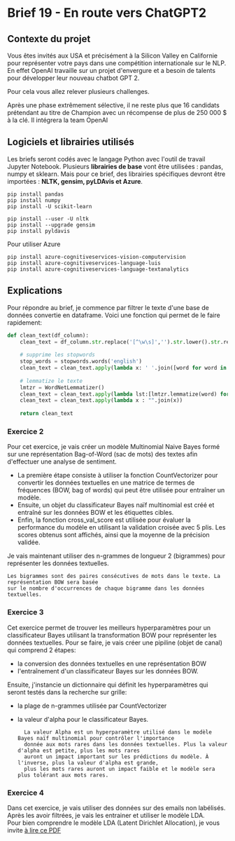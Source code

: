 # Brief 19 - En route vers ChatGPT2

## Contexte du projet

Vous êtes invités aux USA et précisément à la Silicon Valley en Californie pour représenter votre pays dans une compétition internationale sur le NLP. En effet OpenAI travaille sur un projet d'envergure et a besoin de talents pour développer leur nouveau chatbot GPT 2.

Pour cela vous allez relever plusieurs challenges. 

Après une phase extrêmement sélective, il ne reste plus que 16 candidats prétendant au titre de Champion avec un récompense de plus de 250 000 $ à la clé. Il intégrera la team OpenAI

## Logiciels et librairies utilisés

Les briefs seront codés avec le langage Python avec l'outil de travail Jupyter Notebook. Plusieurs **librairies de base** vont être utilisées : pandas, numpy et sklearn. Mais pour ce brief, des librairies spécifiques devront être importées : **NLTK, gensim, pyLDAvis et Azure**.

```
pip install pandas
pip install numpy
pip install -U scikit-learn
```

```
pip install --user -U nltk
pip install --upgrade gensim
pip install pyldavis
```

Pour utiliser Azure

```
pip install azure-cognitiveservices-vision-computervision
pip install azure-cognitiveservices-language-luis
pip install azure-cognitiveservices-language-textanalytics
```

## Explications

Pour répondre au brief, je commence par filtrer le texte d'une base de données convertie en dataframe. Voici une fonction qui permet de le faire rapidement:

``` python
def clean_text(df_column):
    clean_text = df_column.str.replace('[^\w\s]','').str.lower().str.replace('\d+', '') # ponctuation & lowercase & chiffres
    
    # supprime les stopwords 
    stop_words = stopwords.words('english')
    clean_text = clean_text.apply(lambda x: ' '.join([word for word in x.split() if word not in (stop_words)]))
    
    # lemmatize le texte
    lmtzr = WordNetLemmatizer()
    clean_text = clean_text.apply(lambda lst:[lmtzr.lemmatize(word) for word in lst])
    clean_text = clean_text.apply(lambda x : "".join(x))
    
    return clean_text
 ```

### Exercice 2
Pour cet exercice, je vais créer un modèle Multinomial Naive Bayes formé sur une représentation Bag-of-Word (sac de mots) des textes afin d'effectuer une analyse de sentiment.

- La première étape consiste à utiliser la fonction CountVectorizer pour convertir les données textuelles en une matrice de termes de fréquences (BOW, bag of words) qui peut être utilisée pour entraîner un modèle.
- Ensuite, un objet du classificateur Bayes naïf multinomial est créé et entraîné sur les données BOW et les étiquettes cibles.
- Enfin, la fonction cross_val_score est utilisée pour évaluer la performance du modèle en utilisant la validation croisée avec 5 plis. Les scores obtenus sont affichés, ainsi que la moyenne de la précision validée.

Je vais maintenant utiliser des n-grammes de longueur 2 (bigrammes) pour représenter les données textuelles.

    Les bigrammes sont des paires consécutives de mots dans le texte. La représentation BOW sera basée  
    sur le nombre d'occurrences de chaque bigramme dans les données textuelles.
    
### Exercice 3    

Cet exercice permet de trouver les meilleurs hyperparamètres pour un classificateur Bayes utilisant la transformation BOW pour représenter les données textuelles. Pour se faire, je vais créer une pipiline (objet de canal) qui comprend 2 étapes:

- la conversion des données textuelles en une représentation BOW 
- l'entraînement d'un classificateur Bayes sur les données BOW.

Ensuite, j'instancie un dictionnaire qui définit les hyperparamètres qui seront testés dans la recherche sur grille: 
- la plage de n-grammes utilisée par CountVectorizer 
- la valeur d'alpha pour le classificateur Bayes.


        La valeur Alpha est un hyperparamètre utilisé dans le modèle Bayes naïf multinomial pour contrôler l'importance
        donnée aux mots rares dans les données textuelles. Plus la valeur d'alpha est petite, plus les mots rares
        auront un impact important sur les prédictions du modèle. À l'inverse, plus la valeur d'alpha est grande,
        plus les mots rares auront un impact faible et le modèle sera plus tolérant aux mots rares.


### Exercice 4

Dans cet exercice, je vais utiliser des données sur des emails non labélisés. Après les avoir filtrées, je vais les entrainer et utiliser le modèle LDA.  
Pour bien comprendre le modèle LDA (Latent Dirichlet Allocation), je vous invite [à lire ce PDF](https://alberto.bietti.me/files/rapport-lda.pdf)

